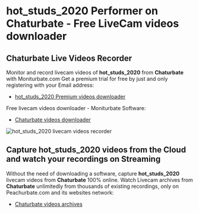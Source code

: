 # hot_studs_2020 Performer on Chaturbate - Free LiveCam videos downloader

## Chaturbate Live Videos Recorder

Monitor and record livecam videos of **hot_studs_2020** from **Chaturbate** with Moniturbate.com
Get a premium trial for free by just and only registering with your Email address:
* [hot_studs_2020 Premium videos downloader](https://moniturbate.com/request-demo-licence-key.html)

Free livecam videos downloader - Moniturbate Software:
* [Chaturbate videos downloader](https://moniturbate.com/moniturbate-download-software.html)

![hot_studs_2020 livecam videos recorder](https://peachurnet.com/templates/moniturbate-software.png)


## Capture hot_studs_2020 videos from the Cloud and watch your recordings on Streaming

Without the need of downloading a software, capture **hot_studs_2020** livecam videos from **Chaturbate** 100% online.
Watch Livecam archives from **Chaturbate** unlimitedly from thousands of existing recordings, only on Peachurbate.com and its websites network:
* [Chaturbate videos archives](https://peachurnet.com/)